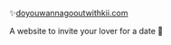 ✨[doyouwannagooutwithkii.com](https://krits5.github.io) 

A website to invite your lover for a date 🥰
